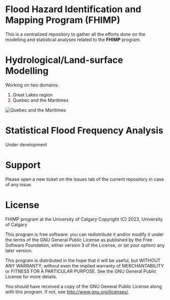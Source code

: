 # Flood Hazard Identification and Mapping Program (FHIMP)

This is a centralized repository to gather all the efforts done on the
modelling and statistical analyses related to the **FHIMP** program.

# Hydrological/Land-surface Modelling
Working on two domains:
  1. Great Lakes region
  2. Quebec and the Maritimes

![Quebec and the Maritimes](./img/qc_maritimes.png)

# Statistical Flood Frequency Analysis
Under development

# Support
Please open a new ticket on the Issues tab of the current repository in case of any issue.

# License
FHIMP program at the University of Calgary </b>
Copyright (C) 2023, University of Calgary

This program is free software: you can redistribute it and/or modify it under the terms of the GNU General Public License as published by the Free Software Foundation, either version 3 of the License, or (at your option) any later version.

This program is distributed in the hope that it will be useful, but WITHOUT ANY WARRANTY; without even the implied warranty of MERCHANTABILITY or FITNESS FOR A PARTICULAR PURPOSE. See the GNU General Public License for more details.

You should have received a copy of the GNU General Public License along with this program. If not, see http://www.gnu.org/licenses/.
